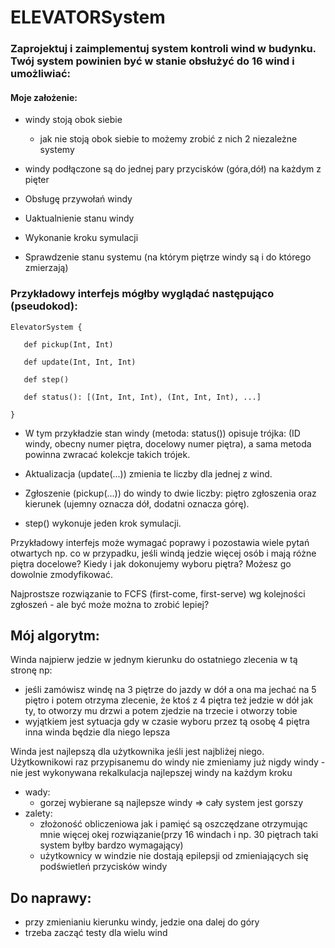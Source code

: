# ELEVATORSystem

### Zaprojektuj i zaimplementuj system kontroli wind w budynku. Twój system powinien być w stanie obsłużyć do 16 wind i umożliwiać:
#### Moje założenie:
- windy stoją obok siebie
    - jak nie stoją obok siebie to możemy zrobić z nich 2 niezależne systemy
- windy podłączone są do jednej pary przycisków (góra,dół) na każdym z pięter


- Obsługę przywołań windy

- Uaktualnienie stanu windy

- Wykonanie kroku symulacji

- Sprawdzenie stanu systemu (na którym piętrze windy są i do którego zmierzają)

### Przykładowy interfejs mógłby wyglądać następująco (pseudokod):

    ElevatorSystem {

       def pickup(Int, Int)

       def update(Int, Int, Int)

       def step()

       def status(): [(Int, Int, Int), (Int, Int, Int), ...] 

    }

- W tym przykładzie stan windy (metoda: status()) opisuje trójka: (ID windy, obecny numer piętra, docelowy numer piętra), a sama metoda powinna zwracać kolekcje takich trójek.

- Aktualizacja (update(...)) zmienia te liczby dla jednej z wind. 
- Zgłoszenie (pickup(...)) do windy to dwie liczby: piętro zgłoszenia oraz kierunek (ujemny oznacza dół, dodatni oznacza górę). 
- step() wykonuje jeden krok symulacji.

Przykładowy interfejs może wymagać poprawy i pozostawia wiele pytań otwartych np. co w przypadku, jeśli windą jedzie więcej osób i mają różne piętra docelowe? Kiedy i jak dokonujemy wyboru piętra? Możesz go dowolnie zmodyfikować.

Najprostsze rozwiązanie to FCFS (first-come, first-serve) wg kolejności zgłoszeń - ale być może można to zrobić lepiej?

## Mój algorytm:
Winda najpierw jedzie w jednym kierunku do ostatniego zlecenia w tą stronę np:
- jeśli zamówisz windę na 3 piętrze do jazdy w dół a ona ma jechać na 5 piętro i potem otrzyma zlecenie, że ktoś z 4 piętra też jedzie w dół jak ty,
to otworzy mu drzwi a potem zjedzie na trzecie i otworzy tobie
- wyjątkiem jest sytuacja gdy w czasie wyboru przez tą osobę 4 piętra inna winda będzie dla niego lepsza

Winda jest najlepszą dla użytkownika jeśli jest najbliżej niego.
Użytkownikowi raz przypisanemu do windy nie zmieniamy już nigdy windy - nie jest wykonywana rekalkulacja najlepszej windy na każdym kroku
- wady:
  - gorzej wybierane są najlepsze windy => cały system jest gorszy 
- zalety:
  - złożoność obliczeniowa jak i pamięć są oszczędzane otrzymując mnie więcej okej rozwiązanie(przy 16 windach i np. 30 piętrach taki system byłby bardzo wymagający)
  - użytkownicy w windzie nie dostają epilepsji od zmieniających się podświetleń przycisków windy


## Do naprawy:
- przy zmienianiu kierunku windy, jedzie ona dalej do góry
- trzeba zacząć testy dla wielu wind
